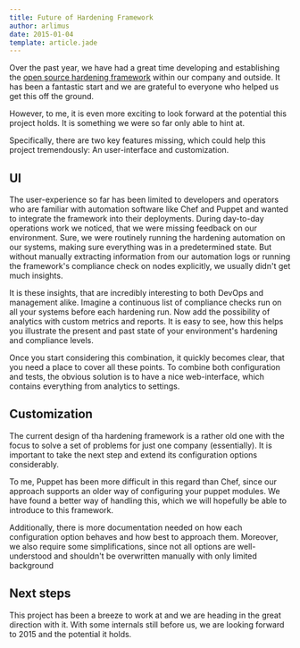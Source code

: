 ```yaml
---
title: Future of Hardening Framework
author: arlimus
date: 2015-01-04
template: article.jade
---
```


Over the past year, we have had a great time developing and establishing the [open source hardening framework](http://telekomlabs.github.io/) within our company and outside. It has been a fantastic start and we are grateful to everyone who helped us get this off the ground.

However, to me, it is even more exciting to look forward at the potential this project holds. It is something we were so far only able to hint at.

Specifically, there are two key features missing, which could help this project tremendously: An user-interface and customization.

## UI

The user-experience so far has been limited to developers and operators who are familiar with automation software like Chef and Puppet and wanted to integrate the framework into their deployments. During day-to-day operations work we noticed, that we were missing feedback on our environment. Sure, we were routinely running the hardening automation on our systems, making sure everything was in a predetermined state. But without manually extracting information from our automation logs or running the framework's compliance check on nodes explicitly, we usually didn't get much insights.

It is these insights, that are incredibly interesting to both DevOps and management alike. Imagine a continuous list of compliance checks run on all your systems before each hardening run. Now add the possibility of analytics with custom metrics and reports. It is easy to see, how this helps you illustrate the present and past state of your environment's hardening and compliance levels. 

Once you start considering this combination, it quickly becomes clear, that you need a place to cover all these points. To combine both configuration and tests, the obvious solution is to have a nice web-interface, which contains everything from analytics to settings. 

## Customization

The current design of tha hardening framework is a rather old one with the focus to solve a set of problems for just one company (essentially). It is important to take the next step and extend its configuration options considerably.

To me, Puppet has been more difficult in this regard than Chef, since our approach supports an older way of configuring your puppet modules. We have found a better way of handling this, which we will hopefully be able to introduce to this framework.

Additionally, there is more documentation needed on how each configuration option behaves and how best to approach them. Moreover, we also require some simplifications, since not all options are well-understood and shouldn't be overwritten manually with only limited background

## Next steps

This project has been a breeze to work at and we are heading in the great direction with it. With some internals still before us, we are looking forward to 2015 and the potential it holds.
